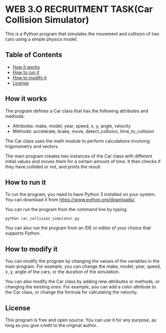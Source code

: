 

# WEB 3.O RECRUITMENT TASK(Car Collision Simulator)

This is a Python program that simulates the movement and collision of two cars using a simple physics model.

## Table of Contents

- [How it works](#how-it-works)
- [How to run it](#how-to-run-it)
- [How to modify it](#how-to-modify-it)
- [License](#license)

## How it works

The program defines a Car class that has the following attributes and methods:

- Attributes: make, model, year, speed, x, y, angle, velocity
- Methods: accelerate, brake, move, detect_collision, time_to_collision

The Car class uses the math module to perform calculations involving trigonometry and vectors.

The main program creates two instances of the Car class with different initial values and moves them for a certain amount of time. It then checks if they have collided or not, and prints the result.

## How to run it

To run the program, you need to have Python 3 installed on your system. You can download it from https://www.python.org/downloads/.

You can run the program from the command line by typing:

`python car_collision_simulator.py`

You can also run the program from an IDE or editor of your choice that supports Python.

## How to modify it

You can modify the program by changing the values of the variables in the main program. For example, you can change the make, model, year, speed, x, y, angle of the cars, or the duration of the simulation.

You can also modify the Car class by adding new attributes or methods, or changing the existing ones. For example, you can add a color attribute to the Car class, or change the formula for calculating the velocity.

## License

This program is free and open source. You can use it for any purpose, as long as you give credit to the original author.

